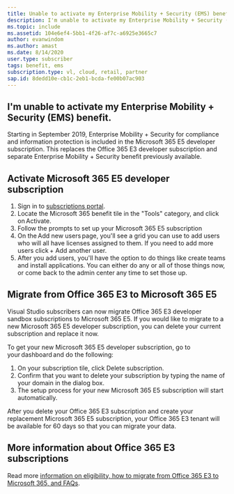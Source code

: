 ```yaml
---
title: Unable to activate my Enterprise Mobility + Security (EMS) benefit
description: I'm unable to activate my Enterprise Mobility + Security (EMS) benefit included with my Visual Studio subscription? 
ms.topic: include
ms.assetid: 104e6ef4-5bb1-4f26-af7c-a6925e3665c7
author: evanwindom
ms.author: amast
ms.date: 8/14/2020
user.type: subscriber
tags: benefit, ems
subscription.type: vl, cloud, retail, partner
sap.id: 8dedd10e-cb1c-2eb1-bcda-fe00b07ac903
---
```


## I'm unable to activate my Enterprise Mobility + Security (EMS) benefit.

Starting in September 2019, Enterprise Mobility + Security for compliance and information protection is included in the Microsoft 365 E5 developer subscription. This replaces the Office 365 E3 developer subscription and separate Enterprise Mobility + Security benefit previously available. 

## Activate Microsoft 365 E5 developer subscription  

1. Sign in to [subscriptions portal](https://my.visualstudio.com/benefits). 
1. Locate the Microsoft 365 benefit tile in the "Tools" category, and click on Activate. 
1. Follow the prompts to set up your Microsoft 365 E5 subscription 
1. On the Add new users page, you'll see a grid you can use to add users who will all have licenses assigned to them. If you need to add more users click + Add another user. 
1. After you add users, you'll have the option to do things like create teams and install applications. You can either do any or all of those things now, or come back to the admin center any time to set those up. 

## Migrate from Office 365 E3 to Microsoft 365 E5 

Visual Studio subscribers can now migrate Office 365 E3 developer sandbox subscriptions to Microsoft 365 E5. If you would like to migrate to a new Microsoft 365 E5 developer subscription, you can delete your current subscription and replace it now. 

To get your new Microsoft 365 E5 developer subscription, go to your dashboard and do the following: 
1. On your subscription tile, click Delete subscription. 
1. Confirm that you want to delete your subscription by typing the name of your domain in the dialog box. 
1. The setup process for your new Microsoft 365 E5 subscription will start automatically. 

After you delete your Office 365 E3 subscription and create your replacement Microsoft 365 E5 subscription, your Office 365 E3 tenant will be available for 60 days so that you can migrate your data. 

## More information about Office 365 E3 subscriptions

Read more [information on eligibility, how to migrate from Office 365 E3 to Microsoft 365, and FAQs](https://learn.microsoft.com/visualstudio/subscriptions/vs-m365).  

